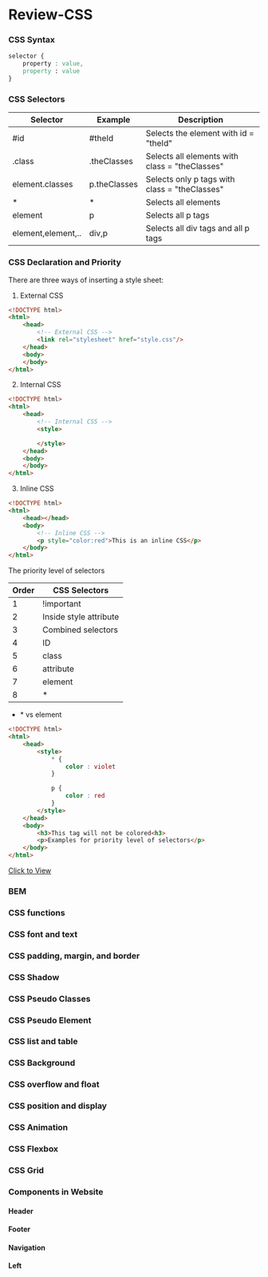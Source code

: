 # Review-CSS

### CSS Syntax
```css
selector {
    property : value,
    property : value
}
```


### CSS Selectors

| Selector          |   Example                 |  Description                                          |
|-------------------|---------------------------|-------------------------------------------------------|
| #id               |   #theId                  | Selects the element with id = "theId"                 |
| .class            |   .theClasses             | Selects all elements with class = "theClasses"        |
| element.classes   |   p.theClasses            | Selects only p tags with class = "theClasses"         |
| *                 |   *                       | Selects all elements                                  |
| element           |   p                       | Selects all p tags                                    |
| element,element,..|   div,p                   | Selects all div tags and all p tags                   |  


### CSS Declaration and Priority
There are three ways of inserting a style sheet:
1. External CSS
```html
<!DOCTYPE html>
<html>
    <head>
        <!-- External CSS -->
        <link rel="stylesheet" href="style.css"/>
    </head>
    <body>        
    </body>
</html>
```
2. Internal CSS
```html
<!DOCTYPE html>
<html>
    <head>
        <!-- Internal CSS -->
        <style>

        </style>
    </head>
    <body>
    </body>
</html>
```
3. Inline CSS
```html
<!DOCTYPE html>
<html>
    <head></head>
    <body>
        <!-- Inline CSS -->
        <p style="color:red">This is an inline CSS</p>
    </body>
</html>
```

The priority level of selectors

| Order |   CSS Selectors           |
|-------|---------------------------|
| 1     |   !important              |
| 2     |   Inside style attribute  |
| 3     |   Combined selectors      |
| 4     |   ID                      |
| 5     |   class                   |
| 6     |   attribute               |
| 7     |   element                 |
| 8     |   *                       |

- \* vs element
```html
<!DOCTYPE html>
<html>
    <head>
        <style>
            * {
                color : violet
            }

            p {
                color : red
            }
        </style>
    </head>
    <body>
        <h3>This tag will not be colored<h3>
        <p>Examples for priority level of selectors</p>
    </body>
</html>
```
[Click to View](https://codepen.io/michaelphamngo/pen/NWvyYzB)



### BEM

### CSS functions

### CSS font and text

### CSS padding, margin, and border

### CSS Shadow

### CSS Pseudo Classes

### CSS Pseudo Element

### CSS list and table

### CSS Background

### CSS overflow and float

### CSS position and display

### CSS Animation

### CSS Flexbox

### CSS Grid

### Components in Website
#### Header

#### Footer

#### Navigation

#### Left



